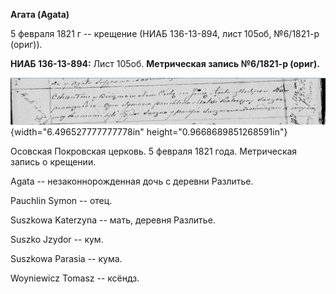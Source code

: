 **Агата (Agata)**

5 февраля 1821 г -- крещение (НИАБ 136-13-894, лист 105об, №6/1821-р
(ориг)).

**НИАБ 136-13-894:** Лист 105об. **Метрическая запись №6/1821-р
(ориг).**

![](./media/3f225ec84c16ffa3c0ffa6025bcca909ee7ead9f.png){width="6.496527777777778in"
height="0.9668689851268591in"}

Осовская Покровская церковь. 5 февраля 1821 года. Метрическая запись о
крещении.

Agata -- незаконнорожденная дочь с деревни Разлитье.

Pauchlin Symon -- отец.

Suszkowa Katerzyna -- мать, деревня Разлитье.

Suszko Jzydor -- кум.

Suszkowa Parasia -- кума.

Woyniewicz Tomasz -- ксёндз.

